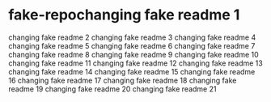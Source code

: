 # fake-repochanging fake readme 1
changing fake readme 2
changing fake readme 3
changing fake readme 4
changing fake readme 5
changing fake readme 6
changing fake readme 7
changing fake readme 8
changing fake readme 9
changing fake readme 10
changing fake readme 11
changing fake readme 12
changing fake readme 13
changing fake readme 14
changing fake readme 15
changing fake readme 16
changing fake readme 17
changing fake readme 18
changing fake readme 19
changing fake readme 20
changing fake readme 21
